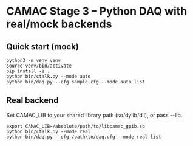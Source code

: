 
# CAMAC Stage 3 – Python DAQ with real/mock backends

## Quick start (mock)
```
python3 -m venv venv
source venv/bin/activate
pip install -e .
python bin/ctalk.py --mode auto
python bin/daq.py --cfg sample.cfg --mode auto list
```

## Real backend
Set CAMAC_LIB to your shared library path (so/dylib/dll), or pass --lib.
```
export CAMAC_LIB=/absolute/path/to/libcamac_gpib.so
python bin/ctalk.py --mode real
python bin/daq.py --cfg /path/to/daq.cfg --mode real list
```

